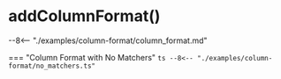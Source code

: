 # addColumnFormat()

--8<-- "./examples/column-format/column_format.md"

=== "Column Format with No Matchers"
    ```ts
    --8<-- "./examples/column-format/no_matchers.ts"
    ```
